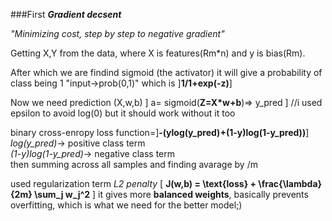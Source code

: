 ###First ***Gradient decsent***

*"Minimizing cost, step by step to negative gradient"*

Getting X,Y from the data, where X is features(Rm*n) and y is bias(Rm). 

After which we are findind sigmoid (the activator) it will give a probability of class being 1 "input->prob(0,1)"
which is
\]**1/1+exp(-z)**\]

Now we need prediction (X,w,b)
\]
a= sigmoid(**Z=X*w+b**)=> y_pred
\]
//i used epsilon to avoid log(0) but it should work without it too

binary cross-enropy loss function=\]**-(ylog(y_pred)+(1-y)log(1-y_pred))**\]
*log(y_pred)*-> positive class term    
*(1-y)log(1-y_pred)*-> negative class term     
then summing across all samples and finding avarage by /m 

used regularization term *L2 penalty*
\[
**J(w,b) = \text{loss} + \frac{\lambda}{2m} \sum_j w_j^2**
\]
it gives more **balanced weights**, basically prevents overfitting, which is what we need for the better model;)

